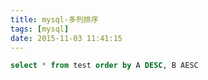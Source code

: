 ```yaml
---
title: mysql-多列排序
tags: [mysql]
date: 2015-11-03 11:41:15
---
```


```sql
select * from test order by A DESC, B AESC
```
